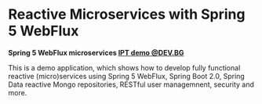 # Reactive Microservices with Spring 5 WebFlux

**Spring 5 WebFlux microservices [IPT demo @DEV.BG](http://iproduct.org/en/spring-5-webflux/)**

This is a demo application, which shows how to develop fully functional reactive (micro)services using Spring 5 WebFlux, Spring Boot 2.0, Spring Data reactive Mongo repositories, RESTful user managemnent, security and more.
